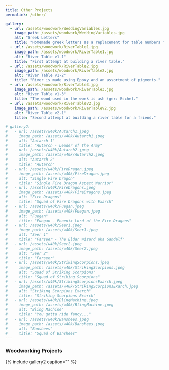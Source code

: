 ```yaml
---
title: Other Projects
permalink: /other/

gallery:
  - url: /assets/woodwork/WeddingVariables.jpg
    image_path: /assets/woodwork/WeddingVariables.jpg
    alt: "Greek Letters"
    title: "Homemade greek letters as a replacement for table numbers for our wedding."
  - url: /assets/woodwork/RiverTable1.jpg
    image_path: /assets/woodwork/RiverTable1.jpg
    alt: "River Table v1-1"
    title: "First attempt at building a river table."
  - url: /assets/woodwork/RiverTable2.jpg
    image_path: /assets/woodwork/RiverTable2.jpg
    alt: "River Table v1-2"
    title: "River is made using Epoxy and an assortment of pigments."
  - url: /assets/woodwork/RiverTable3.jpg
    image_path: /assets/woodwork/RiverTable3.jpg
    alt: "River Table v1-3"
    title: "The wood used in the work is ash (ger: Esche)."
  - url: /assets/woodwork/RiverTableV2.jpg
    image_path: /assets/woodwork/RiverTableV2.jpg
    alt: "River Table v2-1"
    title: "Second attempt at building a river table for a friend."

# gallery2:
#   - url: /assets/w40k/Autarch1.jpeg
#     image_path: /assets/w40k/Autarch1.jpeg
#     alt: "Autarch 1"
#     title: "Autarch - Leader of the Army"
#   - url: /assets/w40k/Autarch2.jpeg
#     image_path: /assets/w40k/Autarch2.jpeg
#     alt: "Autarch 2"
#     title: "Autarch"
#   - url: /assets/w40k/FireDragon.jpeg
#     image_path: /assets/w40k/FireDragon.jpeg
#     alt: "Single Fire Dragon"
#     title: "Single Fire Dragon Aspect Warrior"
#   - url: /assets/w40k/FireDragons.jpeg
#     image_path: /assets/w40k/FireDragons.jpeg
#     alt: "Fire Dragons"
#     title: "Squad of Fire Dragons with Exarch"
#   - url: /assets/w40k/Fuegan.jpeg
#     image_path: /assets/w40k/Fuegan.jpeg
#     alt: "Fuegan"
#     title: "Fuegan - Phoenix Lord of the Fire Dragons"
#   - url: /assets/w40k/Seer1.jpeg
#     image_path: /assets/w40k/Seer1.jpeg
#     alt: "Seer 1"
#     title: "Farseer - The Eldar Wizard aka Gandalf"
#   - url: /assets/w40k/Seer2.jpeg
#     image_path: /assets/w40k/Seer2.jpeg
#     alt: "Seer 2"
#     title: "Farseer"
#   - url: /assets/w40k/StrikingScorpions.jpeg
#     image_path: /assets/w40k/StrikingScorpions.jpeg
#     alt: "Squad of Striking Scorpions"
#     title: "Squad of Striking Scorpions"
#   - url: /assets/w40k/StrikingScorpionsExarch.jpeg
#     image_path: /assets/w40k/StrikingScorpionsExarch.jpeg
#     alt: "Striking Scorpions Exarch"
#     title: "Striking Scorpions Exarch"
#   - url: /assets/w40k/BlingMachine.jpeg
#     image_path: /assets/w40k/BlingMachine.jpeg
#     alt: "Bling Machine"
#     title: "You gotta ride fancy..."
#   - url: /assets/w40k/Banshees.jpeg
#     image_path: /assets/w40k/Banshees.jpeg
#     alt: "Banshees"
#     title: "Squad of Banshees"
---
```



### Woodworking Projects

{% include gallery2 caption="" %}


<!-- ### Eldar Warhammer 40k Army (Started by my good friend Gerrit - RIP!)

{% include gallery2 caption="" %} -->

